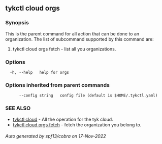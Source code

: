 ## tykctl cloud orgs



### Synopsis


This is the parent command for all action that can be done to an organization.
The list of subcommand supported by this command are:
1. tykctl cloud orgs fetch - list all you organizations.


### Options

```
  -h, --help   help for orgs
```

### Options inherited from parent commands

```
      --config string   config file (default is $HOME/.tykctl.yaml)
```

### SEE ALSO

* [tykctl cloud](tykctl_cloud.md)	 - All the operation for the tyk cloud.
* [tykctl cloud orgs fetch](tykctl_cloud_orgs_fetch.md)	 - fetch the organization you belong to.

###### Auto generated by spf13/cobra on 17-Nov-2022
